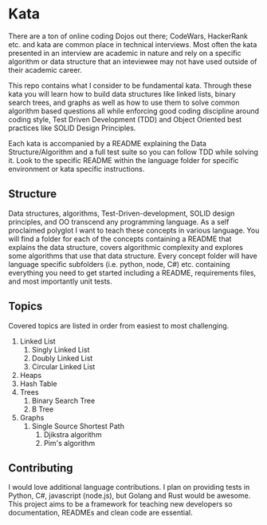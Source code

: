 # Kata
There are a ton of online coding Dojos out there; CodeWars, HackerRank etc. and kata are common
place in technical interviews. Most often the kata presented in an interview are academic
in nature and rely on a specific algorithm or data structure that an inteviewee may not have
used outside of their academic career.

This repo contains what I consider to be fundamental kata. Through these kata you will learn
how to build data structures like linked lists, binary search trees, and graphs as well as
how to use them to solve common algorithm based questions all while enforcing good coding
discipline around coding style, Test Driven Development (TDD) and Object Oriented best
practices like SOLID Design Principles.

Each kata is accompanied by a README explaining the Data Structure/Algorithm and a full test
suite so you can follow TDD while solving it. Look to the specific README within the language
folder for specific environment or kata specific instructions.

## Structure
Data structures, algorithms, Test-Driven-development, SOLID design principles, and OO transcend any programming language. As a
self proclaimed polyglot I want to teach these concepts in various language. You will find a folder for each of the concepts
containing a README that explains the data structure, covers algorithmic complexity and explores some algorithms that use that
data structure. Every concept folder will have language specific subfolders (i.e. python, node, C#) etc. containing everything
you need to get started including a README, requirements files, and most importantly unit tests.


## Topics
Covered topics are listed in order from easiest to most challenging.
 1. Linked List
    1. Singly Linked List  
    2. Doubly Linked List
    3. Circular Linked List
 3. Heaps
 4. Hash Table
 5. Trees
    1. Binary Search Tree
    2. B Tree
 6. Graphs
    1. Single Source Shortest Path
        1. Djikstra algorithm
        2. Pim's algorithm


## Contributing
I would love additional language contributions. I plan on providing tests in Python, C#, javascript (node.js), but Golang and Rust would be awesome.
This project aims to be a framework for teaching new developers so documentation, READMEs and clean code are essential.
